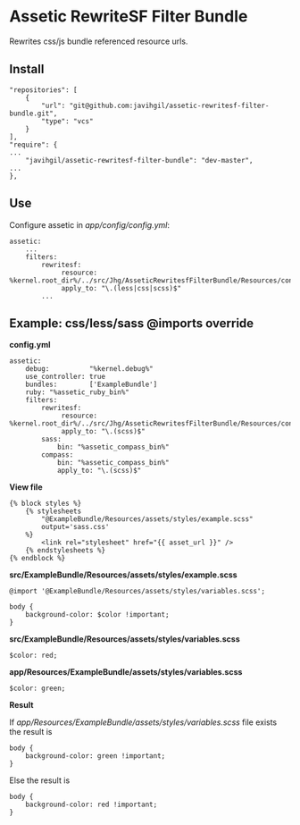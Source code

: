 Assetic RewriteSF Filter Bundle
===============================

Rewrites css/js bundle referenced resource urls.

## Install

    "repositories": [
        {
            "url": "git@github.com:javihgil/assetic-rewritesf-filter-bundle.git",
            "type": "vcs"
        }
    ],
    "require": {
	...
        "javihgil/assetic-rewritesf-filter-bundle": "dev-master",
	...
    },

## Use

Configure assetic in *app/config/config.yml*:

	assetic:
	    ...
	    filters:
	        rewritesf: 
	             resource: %kernel.root_dir%/../src/Jhg/AsseticRewritesfFilterBundle/Resources/config/rewritesf.xml
	             apply_to: "\.(less|css|scss)$"
	        ...

## Example: css/less/sass @imports override

**config.yml**
    
    assetic:
        debug:          "%kernel.debug%"
        use_controller: true
        bundles:        ['ExampleBundle']
        ruby: "%assetic_ruby_bin%"
        filters:
            rewritesf: 
                 resource: %kernel.root_dir%/../src/Jhg/AsseticRewritesfFilterBundle/Resources/config/rewritesf.xml
                 apply_to: "\.(scss)$"
            sass:
                bin: "%assetic_compass_bin%"
            compass:
                bin: "%assetic_compass_bin%"
                apply_to: "\.(scss)$"

**View file**

    {% block styles %}
        {% stylesheets 
            "@ExampleBundle/Resources/assets/styles/example.scss"
            output='sass.css'
        %}
            <link rel="stylesheet" href="{{ asset_url }}" />
        {% endstylesheets %}
    {% endblock %}

**src/ExampleBundle/Resources/assets/styles/example.scss**

    @import '@ExampleBundle/Resources/assets/styles/variables.scss';

    body {
        background-color: $color !important;
    }

**src/ExampleBundle/Resources/assets/styles/variables.scss**

    $color: red;

**app/Resources/ExampleBundle/assets/styles/variables.scss**

    $color: green;

**Result**

If *app/Resources/ExampleBundle/assets/styles/variables.scss* file exists the result is 

    body {
        background-color: green !important;
    }

Else the result is 

    body {
        background-color: red !important;
    }
